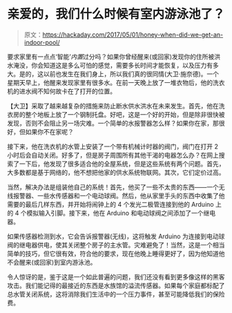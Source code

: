 # 亲爱的，我们什么时候有室内游泳池了？

> 原文：<https://hackaday.com/2017/05/01/honey-when-did-we-get-an-indoor-pool/>

要求家里有一点点‘智能’*内置*过分吗？如果你曾经醒来(或回家)发现你的住所被洪水淹没，你会知道这是多么可怕的感觉，需要多长时间才能恢复，以及压力有多大。是的，这以前也发生在我们身上，所以我们真的很同情(大卫·施奈德)。一个星期天早上，他醒来发现家里有很多水。在前一天晚上放了一堆衣物后，他的洗衣机的进水阀不知何故卡在了打开的位置。

【大卫】采取了越来越复杂的措施来防止断水供水洪水在未来发生。首先，他在洗衣房的整个地板上放了一个钢制托盘。好吧，这是一个好的开始，但是除非很快被发现，否则不会阻止另一场灾难。一个简单的水报警器怎么样？如果你在家，那很好，但如果你不在家呢？

接下来，他在洗衣机的水管上安装了一个带有机械计时器的阀门，阀门在打开 2 小时后会自动关闭。好多了，但是房子周围所有其他干渴的电器怎么办？在网上搜索了一下后，他发现了很多适合他的全屋系统，但是这些系统有两个问题。首先，大多数都是基于网络的，他不想把他家的供水系统物联网。其次，它们定价过高。

当然，解决办法是组装他自己的系统！首先，他买了一些不太贵的东西——一个无线报警器、一些水传感器和一个电动球阀。然后，他从家里手头的东西中收集了他需要的最后几样东西，并开始将闹钟上的 4 个发光二极管连接到他的 Arduino 上的 4 个模拟输入引脚。接下来，他在 Arduino 和电动球阀之间添加了一个继电器。

如果传感器检测到水，它会告诉报警器(无线)，这将触发 Arduino 为连接到电动球阀的继电器供电，使其关闭整个房子的主水管。灾难避免了！当然，这是一个相当简单的技巧，但它很有效，符合他的要求，现在他晚上睡得更好了，因为他知道他不会醒来(或回家)到室内游泳池。

令人惊讶的是，鉴于这是一个如此普遍的问题，我们还没有看到更多像这样的黑客攻击。我们能记得的最接近的东西是水族馆的溢流传感器。如果每个家庭都标配了总水管关闭系统，这将消除我们生活中的一个压力事件，甚至可能降低我们的保险费。